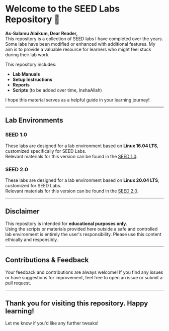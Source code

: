 # Welcome to the SEED Labs Repository 🌟

**As-Salamu Alaikum, Dear Reader,**  
This repository is a collection of SEED labs I have completed over the years. Some labs have been modified or enhanced with additional features. My aim is to provide a valuable resource for learners who might feel stuck during their lab work.  

This repository includes:  
- **Lab Manuals**  
- **Setup Instructions**  
- **Reports**  
- **Scripts** (to be added over time, InshaAllah)

I hope this material serves as a helpful guide in your learning journey!

---

## Lab Environments

### **SEED 1.0**  
These labs are designed for a lab environment based on **Linux 16.04 LTS**, customized specifically for SEED Labs.  
Relevant materials for this version can be found in the [SEED 1.0](https://github.com/cyberseef/SEED-LABS/tree/03627ebdcf13f4328b15d6e12b1a7e3c1468f871/SEED%201.0).

### **SEED 2.0**  
These labs are designed for a lab environment based on **Linux 20.04 LTS**, customized for SEED Labs.  
Relevant materials for this version can be found in the [SEED 2.0](https://github.com/cyberseef/SEED-LABS/tree/03627ebdcf13f4328b15d6e12b1a7e3c1468f871/SEED%202.0).

---

## **Disclaimer**  
This repository is intended for **educational purposes only**.  
Using the scripts or materials provided here outside a safe and controlled lab environment is entirely the user's responsibility. Please use this content ethically and responsibly.

---

## **Contributions & Feedback**  
Your feedback and contributions are always welcome! If you find any issues or have suggestions for improvement, feel free to open an issue or submit a pull request.

---

**Thank you for visiting this repository. Happy learning!**  
--- 

Let me know if you'd like any further tweaks!
